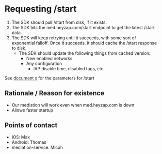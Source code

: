# Requesting /start

1. The SDK should pull /start from disk, if it exists.
2. The SDK hits the med.heyzap.com/start endpoint to get the latest /start data.
3. The SDK will keep retrying until it succeeds, with some sort of exponential falloff. Once it succeeds, it should cache the /start response to disk.
    * The SDK should update the following things from cached version: 
        * New enabled networks
        * Any configuration
            * IAP disable time, disabled tags, etc.


See [document x](link) for the parameters for /start

## Rationale / Reason for existence

* Our mediation will work even when med.heyzap.com is down
* Allows faster startup

## Points of contact

* iOS: Max
* Android: Thomas
* mediation-service: Micah
